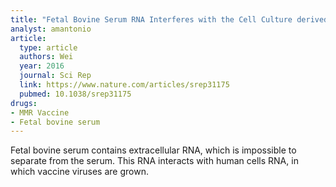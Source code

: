 ```yaml
---
title: "Fetal Bovine Serum RNA Interferes with the Cell Culture derived Extracellular RNA"
analyst: amantonio
article:
  type: article
  authors: Wei
  year: 2016
  journal: Sci Rep
  link: https://www.nature.com/articles/srep31175
  pubmed: 10.1038/srep31175
drugs:
- MMR Vaccine
- Fetal bovine serum
---
```


Fetal bovine serum contains extracellular RNA, which is impossible to separate from the serum. This RNA interacts with human cells RNA, in which vaccine viruses are grown.
